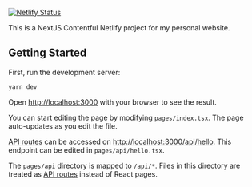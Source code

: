 [![Netlify Status](https://api.netlify.com/api/v1/badges/dfdcd62f-f450-4965-bba8-52cbe408b9ae/deploy-status)](https://app.netlify.com/sites/affectionate-hoover-871ba1/deploys)

This is a NextJS Contentful Netlify project for my personal website.

## Getting Started

First, run the development server:

```bash
yarn dev
```

Open [http://localhost:3000](http://localhost:3000) with your browser to see the result.

You can start editing the page by modifying `pages/index.tsx`. The page auto-updates as you edit the file.

[API routes](https://nextjs.org/docs/api-routes/introduction) can be accessed on [http://localhost:3000/api/hello](http://localhost:3000/api/hello). This endpoint can be edited in `pages/api/hello.tsx`.

The `pages/api` directory is mapped to `/api/*`. Files in this directory are treated as [API routes](https://nextjs.org/docs/api-routes/introduction) instead of React pages.
